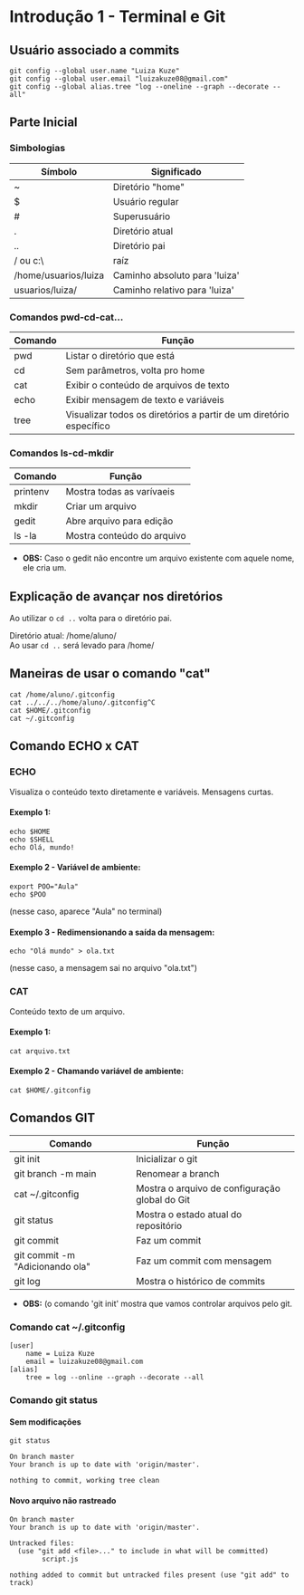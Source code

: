 # Introdução 1 - Terminal e Git

##  Usuário associado a commits
```
git config --global user.name "Luiza Kuze" 
git config --global user.email "luizakuze08@gmail.com"
git config --global alias.tree "log --oneline --graph --decorate --all"
```

## Parte Inicial 

### Simbologias 

|Símbolo|Significado|
----|----
| ~ | Diretório "home" |
| $ | Usuário regular |
| # | Superusuário |
| . | Diretório atual |
| .. | Diretório pai |
| / ou c:\ | raíz |
| /home/usuarios/luiza | Caminho absoluto para 'luiza' |
| usuarios/luiza/| Caminho relativo para 'luiza' |

### Comandos pwd-cd-cat...

| Comando | Função |
----|----
| pwd | Listar o diretório que está |
| cd | Sem parâmetros, volta pro home |
| cat | Exibir o conteúdo de arquivos de texto |
| echo | Exibir mensagem de texto e variáveis |
| tree | Visualizar todos os diretórios a partir de um diretório específico |

### Comandos ls-cd-mkdir

| Comando | Função |
----|----
| printenv | Mostra todas as varívaeis |
| mkdir | Criar um arquivo |
| gedit | Abre arquivo para edição |
| ls -la | Mostra conteúdo do arquivo |

- **OBS:** Caso o gedit não encontre um arquivo existente com aquele nome, ele cria um.

## Explicação de avançar nos diretórios 

Ao utilizar o ``cd ..`` volta para o diretório pai.

Diretório atual: /home/aluno/ <br>
Ao usar ``cd ..`` será levado para /home/

## Maneiras de usar o comando "cat"
```
cat /home/aluno/.gitconfig 
cat ../../../home/aluno/.gitconfig^C
cat $HOME/.gitconfig
cat ~/.gitconfig
```

## Comando ECHO x CAT

### ECHO
Visualiza o conteúdo texto diretamente e variáveis. Mensagens curtas.

#### Exemplo 1:
```
echo $HOME
echo $SHELL 
echo Olá, mundo!
```
#### Exemplo 2 - Variável de ambiente:
```
export POO="Aula"
echo $POO 
```
(nesse caso, aparece "Aula" no terminal)
#### Exemplo 3 - Redimensionando a saída da mensagem:
```
echo "Olá mundo" > ola.txt
```
(nesse caso, a mensagem sai no arquivo "ola.txt")

### **CAT** 
Conteúdo texto de um arquivo.

#### Exemplo 1:

```
cat arquivo.txt
```
#### Exemplo 2 - Chamando variável de ambiente:
```
cat $HOME/.gitconfig
```

## Comandos GIT

| Comando | Função |
----|----
| git init | Inicializar o git |
| git branch -m main | Renomear a branch |
| cat ~/.gitconfig | Mostra o arquivo de configuração global do Git | 
| git status | Mostra o estado atual do repositório |
| git commit | Faz um commit |
| git commit -m "Adicionando ola" | Faz um commit com mensagem |
| git log | Mostra o histórico de commits |

- **OBS:** (o comando 'git init' mostra que vamos controlar arquivos pelo git.

### Comando cat ~/.gitconfig 
```
[user]
	name = Luiza Kuze
	email = luizakuze08@gmail.com
[alias]
	tree = log --online --graph --decorate --all
```

### Comando git status
#### Sem modificações 
```
git status       

On branch master
Your branch is up to date with 'origin/master'.

nothing to commit, working tree clean
```

#### Novo arquivo não rastreado 
```
On branch master
Your branch is up to date with 'origin/master'.

Untracked files:
  (use "git add <file>..." to include in what will be committed)
        script.js

nothing added to commit but untracked files present (use "git add" to track)
```
